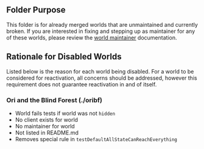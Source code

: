 ## Folder Purpose

This folder is for already merged worlds that are unmaintained and currently broken. If you are interested in fixing and
stepping up as maintainer for any of these worlds, please review the [world maintainer](/docs/world%20maintainer.md)
documentation.

## Rationale for Disabled Worlds

Listed below is the reason for each world being disabled. For a world to be considered for reactivation, all concerns
should be addressed, however this requirement does not guarantee reactivation in and of itself.


### Ori and the Blind Forest (./oribf) 

  * World fails tests if world was not `hidden`
  * No client exists for world
  * No maintainer for world
  * Not listed in README.md
  * Removes special rule in `testDefaultAllStateCanReachEverything`
